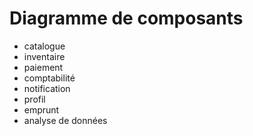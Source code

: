 # Diagramme de composants
- catalogue
- inventaire
- paiement
- comptabilité
- notification
- profil
- emprunt
- analyse de données